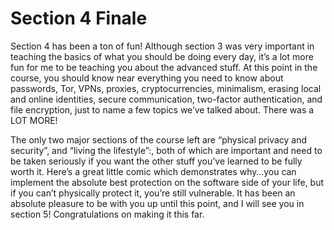 # Section 4 Finale

Section 4 has been a ton of fun! Although section 3 was very important in
teaching the basics of what you should be doing every day, it’s a lot more fun for
me to be teaching you about the advanced stuff. At this point in the course, you
should know near everything you need to know about passwords, Tor, VPNs,
proxies, cryptocurrencies, minimalism, erasing local and online identities, secure
communication, two-factor authentication, and file encryption, just to name a few
topics we’ve talked about. There was a LOT MORE!

The only two major sections of the course left are “physical privacy and security”,
and “living the lifestyle”:, both of which are important and need to be taken
seriously if you want the other stuff you’ve learned to be fully worth it. Here’s a
great little comic which demonstrates why…you can implement the absolute best
protection on the software side of your life, but if you can’t physically protect it,
you’re still vulnerable. It has been an absolute pleasure to be with you up until
this point, and I will see you in section 5! Congratulations on making it this far.